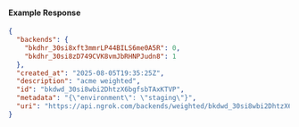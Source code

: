 <!-- Code generated for API Clients. DO NOT EDIT. -->

#### Example Response

```json
{
  "backends": {
    "bkdhr_30si8xft3mmrLP44BILS6me0A5R": 0,
    "bkdhr_30si8zD749CVK8vmJbRHNPJudn8": 1
  },
  "created_at": "2025-08-05T19:35:25Z",
  "description": "acme weighted",
  "id": "bkdwd_30si8wbi2DhtzX6bgfsbTAxKTVP",
  "metadata": "{\"environment\": \"staging\"}",
  "uri": "https://api.ngrok.com/backends/weighted/bkdwd_30si8wbi2DhtzX6bgfsbTAxKTVP"
}
```
